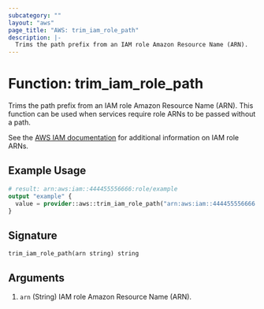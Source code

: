```yaml
---
subcategory: ""
layout: "aws"
page_title: "AWS: trim_iam_role_path"
description: |-
  Trims the path prefix from an IAM role Amazon Resource Name (ARN).
---
```


# Function: trim_iam_role_path

Trims the path prefix from an IAM role Amazon Resource Name (ARN).
This function can be used when services require role ARNs to be passed without a path.

See the [AWS IAM documentation](https://docs.aws.amazon.com/IAM/latest/UserGuide/list_awsidentityandaccessmanagementiam.html#awsidentityandaccessmanagementiam-resources-for-iam-policies) for additional information on IAM role ARNs.

## Example Usage

```terraform
# result: arn:aws:iam::444455556666:role/example
output "example" {
  value = provider::aws::trim_iam_role_path("arn:aws:iam::444455556666:role/with/path/example")
}
```

## Signature

```text
trim_iam_role_path(arn string) string
```

## Arguments

1. `arn` (String) IAM role Amazon Resource Name (ARN).
